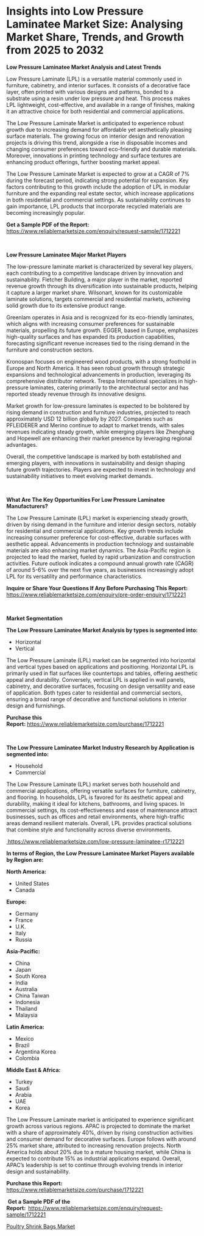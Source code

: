 <p><h1>Insights into Low Pressure Laminatee Market Size: Analysing Market Share, Trends, and Growth from 2025 to 2032</h1></p><p><strong>Low Pressure Laminatee Market Analysis and Latest Trends</strong></p>
<p><p>Low Pressure Laminate (LPL) is a versatile material commonly used in furniture, cabinetry, and interior surfaces. It consists of a decorative face layer, often printed with various designs and patterns, bonded to a substrate using a resin under low pressure and heat. This process makes LPL lightweight, cost-effective, and available in a range of finishes, making it an attractive choice for both residential and commercial applications.</p><p>The Low Pressure Laminate Market is anticipated to experience robust growth due to increasing demand for affordable yet aesthetically pleasing surface materials. The growing focus on interior design and renovation projects is driving this trend, alongside a rise in disposable incomes and changing consumer preferences toward eco-friendly and durable materials. Moreover, innovations in printing technology and surface textures are enhancing product offerings, further boosting market appeal.</p><p>The Low Pressure Laminate Market is expected to grow at a CAGR of 7% during the forecast period, indicating strong potential for expansion. Key factors contributing to this growth include the adoption of LPL in modular furniture and the expanding real estate sector, which increase applications in both residential and commercial settings. As sustainability continues to gain importance, LPL products that incorporate recycled materials are becoming increasingly popular.</p></p>
<p><strong>Get a Sample PDF of the Report:&nbsp;</strong> <a href="https://www.reliablemarketsize.com/enquiry/request-sample/1712221?utm_campaign=2413&utm_medium=2&utm_source=Github&utm_content=ia&utm_term=28032025&utm_id=low-pressure-laminatee">https://www.reliablemarketsize.com/enquiry/request-sample/1712221</a></p>
<p>&nbsp;</p>
<p><strong>Low Pressure Laminatee Major Market Players</strong></p>
<p><p>The low-pressure laminate market is characterized by several key players, each contributing to a competitive landscape driven by innovation and sustainability. Fletcher Building, a major player in the market, reported revenue growth through its diversification into sustainable products, helping it capture a larger market share. Wilsonart, known for its customizable laminate solutions, targets commercial and residential markets, achieving solid growth due to its extensive product range.</p><p>Greenlam operates in Asia and is recognized for its eco-friendly laminates, which aligns with increasing consumer preferences for sustainable materials, propelling its future growth. EGGER, based in Europe, emphasizes high-quality surfaces and has expanded its production capabilities, forecasting significant revenue increases tied to the rising demand in the furniture and construction sectors.</p><p>Kronospan focuses on engineered wood products, with a strong foothold in Europe and North America. It has seen robust growth through strategic expansions and technological advancements in production, leveraging its comprehensive distributor network. Trespa International specializes in high-pressure laminates, catering primarily to the architectural sector and has reported steady revenue through its innovative designs.</p><p>Market growth for low-pressure laminates is expected to be bolstered by rising demand in construction and furniture industries, projected to reach approximately USD 12 billion globally by 2027. Companies such as PFLEIDERER and Merino continue to adapt to market trends, with sales revenues indicating steady growth, while emerging players like Zhenghang and Hopewell are enhancing their market presence by leveraging regional advantages.</p><p>Overall, the competitive landscape is marked by both established and emerging players, with innovations in sustainability and design shaping future growth trajectories. Players are expected to invest in technology and sustainability initiatives to meet evolving market demands.</p></p>
<p>&nbsp;</p>
<p><strong>What Are The Key Opportunities For Low Pressure Laminatee Manufacturers?</strong></p>
<p><p>The Low Pressure Laminate (LPL) market is experiencing steady growth, driven by rising demand in the furniture and interior design sectors, notably for residential and commercial applications. Key growth trends include increasing consumer preference for cost-effective, durable surfaces with aesthetic appeal. Advancements in production technology and sustainable materials are also enhancing market dynamics. The Asia-Pacific region is projected to lead the market, fueled by rapid urbanization and construction activities. Future outlook indicates a compound annual growth rate (CAGR) of around 5-6% over the next five years, as businesses increasingly adopt LPL for its versatility and performance characteristics.</p></p>
<p><strong>Inquire or Share Your Questions If Any Before Purchasing This Report:</strong> <a href="https://www.reliablemarketsize.com/enquiry/pre-order-enquiry/1712221?utm_campaign=2413&utm_medium=2&utm_source=Github&utm_content=ia&utm_term=28032025&utm_id=low-pressure-laminatee">https://www.reliablemarketsize.com/enquiry/pre-order-enquiry/1712221</a></p>
<p>&nbsp;</p>
<p><strong>Market Segmentation</strong></p>
<p><strong>The Low Pressure Laminatee Market Analysis by types is segmented into:</strong></p>
<p><ul><li>Horizontal</li><li>Vertical</li></ul></p>
<p><p>The Low Pressure Laminate (LPL) market can be segmented into horizontal and vertical types based on applications and positioning. Horizontal LPL is primarily used in flat surfaces like countertops and tables, offering aesthetic appeal and durability. Conversely, vertical LPL is applied in wall panels, cabinetry, and decorative surfaces, focusing on design versatility and ease of application. Both types cater to residential and commercial sectors, ensuring a broad range of decorative and functional solutions in interior design and furnishings.</p></p>
<p><strong>Purchase this Report:&nbsp;</strong><a href="https://www.reliablemarketsize.com/purchase/1712221?utm_campaign=2413&utm_medium=2&utm_source=Github&utm_content=ia&utm_term=28032025&utm_id=low-pressure-laminatee">https://www.reliablemarketsize.com/purchase/1712221</a></p>
<p>&nbsp;</p>
<p><strong>The Low Pressure Laminatee Market Industry Research by Application is segmented into:</strong></p>
<p><ul><li>Household</li><li>Commercial</li></ul></p>
<p><p>The Low Pressure Laminate (LPL) market serves both household and commercial applications, offering versatile surfaces for furniture, cabinetry, and flooring. In households, LPL is favored for its aesthetic appeal and durability, making it ideal for kitchens, bathrooms, and living spaces. In commercial settings, its cost-effectiveness and ease of maintenance attract businesses, such as offices and retail environments, where high-traffic areas demand resilient materials. Overall, LPL provides practical solutions that combine style and functionality across diverse environments.</p></p>
<p><a href="https://www.reliablemarketsize.com/low-pressure-laminatee-r1712221?utm_campaign=2413&utm_medium=2&utm_source=Github&utm_content=ia&utm_term=28032025&utm_id=low-pressure-laminatee">&nbsp;https://www.reliablemarketsize.com/low-pressure-laminatee-r1712221</a></p>
<p><strong>In terms of Region, the Low Pressure Laminatee Market Players available by Region are:</strong></p>
<p>
    <p> <strong> North America: </strong>
        <ul>
            <li>United States</li>
            <li>Canada</li>
        </ul>
        </p> 
    <p> <strong> Europe: </strong>
        <ul>
            <li>Germany</li>
            <li>France</li>
            <li>U.K.</li>
            <li>Italy</li>
            <li>Russia</li>
        </ul>
        </p> 
    <p> <strong> Asia-Pacific: </strong>
        <ul>
            <li>China</li>
            <li>Japan</li>
            <li>South Korea</li>
            <li>India</li>
            <li>Australia</li>
            <li>China Taiwan</li>
            <li>Indonesia</li>
            <li>Thailand</li>
            <li>Malaysia</li>
        </ul>
        </p> 
    <p> <strong> Latin America: </strong>
        <ul>
            <li>Mexico</li>
            <li>Brazil</li>
            <li>Argentina Korea</li>
            <li>Colombia</li>
        </ul>
        </p> 
    <p> <strong> Middle East & Africa: </strong>
        <ul>
            <li>Turkey</li>
            <li>Saudi</li>
            <li>Arabia</li>
            <li>UAE</li>
            <li>Korea</li>
        </ul>
    </p>
    </p>
<p><p>The Low Pressure Laminate market is anticipated to experience significant growth across various regions. APAC is projected to dominate the market with a share of approximately 40%, driven by rising construction activities and consumer demand for decorative surfaces. Europe follows with around 25% market share, attributed to increasing renovation projects. North America holds about 20% due to a mature housing market, while China is expected to contribute 15% as industrial applications expand. Overall, APAC’s leadership is set to continue through evolving trends in interior design and sustainability.</p></p>
<p><strong>Purchase this Report: </strong><a href="https://www.reliablemarketsize.com/purchase/1712221?utm_campaign=2413&utm_medium=2&utm_source=Github&utm_content=ia&utm_term=28032025&utm_id=low-pressure-laminatee">https://www.reliablemarketsize.com/purchase/1712221</a></p>
<p>&nbsp;<strong>Get a Sample PDF of the Report:&nbsp;&nbsp;</strong><a href="https://www.reliablemarketsize.com/enquiry/request-sample/1712221?utm_campaign=2413&utm_medium=2&utm_source=Github&utm_content=ia&utm_term=28032025&utm_id=low-pressure-laminatee">https://www.reliablemarketsize.com/enquiry/request-sample/1712221</a></p>
<p><strong></strong></p>
<p><p><a href="https://github.com/dmitriyvo6rog/Market-Research-Report-List-1/blob/main/poultry-shrink-bags-market.md?utm_campaign=2413&utm_medium=2&utm_source=Github&utm_content=ia&utm_term=28032025&utm_id=low-pressure-laminatee">Poultry Shrink Bags Market</a></p></p>
